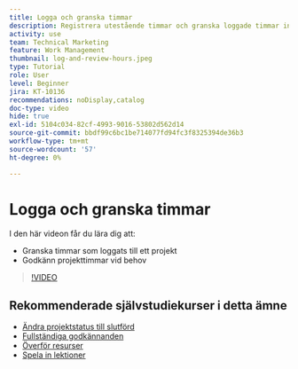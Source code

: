 ```yaml
---
title: Logga och granska timmar
description: Registrera utestående timmar och granska loggade timmar innan du stänger ett projekt i  [!DNL &#x200B; Workfront].
activity: use
team: Technical Marketing
feature: Work Management
thumbnail: log-and-review-hours.jpeg
type: Tutorial
role: User
level: Beginner
jira: KT-10136
recommendations: noDisplay,catalog
doc-type: video
hide: true
exl-id: 5104c034-82cf-4993-9016-53802d562d14
source-git-commit: bbdf99c6bc1be714077fd94fc3f8325394de36b3
workflow-type: tm+mt
source-wordcount: '57'
ht-degree: 0%

---
```


# Logga och granska timmar

I den här videon får du lära dig att:

* Granska timmar som loggats till ett projekt
* Godkänn projekttimmar vid behov

>[!VIDEO](https://video.tv.adobe.com/v/3441073/?quality=12&learn=on&enablevpops=1&captions=swe)

## Rekommenderade självstudiekurser i detta ämne

* [Ändra projektstatus till slutförd](/help/manage-work/projects/change-the-project-status.md)
* [Fullständiga godkännanden](/help/manage-work/close-a-project/complete-approvals.md)
* [Överför resurser](/help/manage-work/close-a-project/upload-assets.md)
* [Spela in lektioner](/help/manage-work/close-a-project/lessons-learned-from-closing-a-project.md)
